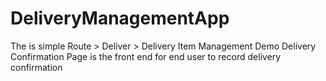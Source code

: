 # DeliveryManagementApp
The is simple Route > Deliver > Delivery Item Management Demo  Delivery Confirmation Page is the front end for end user to record delivery confirmation
